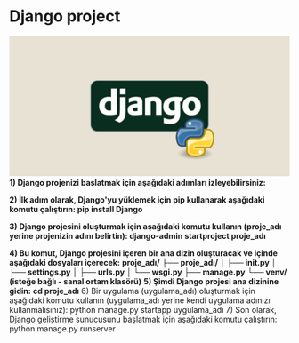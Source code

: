 # Django project
![App Screenshot](https://github.com/firengizz099/Django_project/blob/main/django1.jpg?raw=true)
**1) Django projenizi başlatmak için aşağıdaki adımları izleyebilirsiniz:**

**2) İlk adım olarak, Django'yu yüklemek için pip kullanarak aşağıdaki komutu çalıştırın:
pip install Django**

**3) Django projesini oluşturmak için aşağıdaki komutu kullanın (proje_adı yerine projenizin adını belirtin):
django-admin startproject proje_adı**

**4) Bu komut, Django projesini içeren bir ana dizin oluşturacak ve içinde aşağıdaki dosyaları içerecek:**
**proje_adı/**
**├── proje_adı/**
**│   ├── __init__.py**
**│   ├── settings.py**
**│   ├── urls.py**
**│   └── wsgi.py**
**├── manage.py**
**└── venv/ (isteğe bağlı - sanal ortam klasörü)**
**5) Şimdi Django projesi ana dizinine gidin:**
**cd proje_adı**
6) Bir uygulama (uygulama_adı) oluşturmak için aşağıdaki komutu kullanın (uygulama_adı yerine kendi uygulama adınızı kullanmalısınız):
python manage.py startapp uygulama_adı
7) Son olarak, Django geliştirme sunucusunu başlatmak için aşağıdaki komutu çalıştırın:
python manage.py runserver
